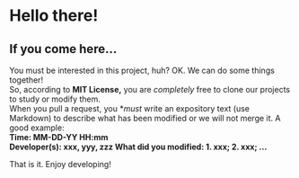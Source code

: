 # Hello there!
## If you come here...
You must be interested in this project, huh? OK. We can do some things together!  
So, according to **MIT License,** you are *completely* free to clone our projects to study or modify them.  
When you pull a request, you **must* write an expository text (use Markdown) to describe what has been modified or we will not merge it. A good example:  
  **Time: MM-DD-YY HH:mm  
  Developer(s): xxx, yyy, zzz
  What did you modified: 1. xxx; 2. xxx; ...**

That is it. Enjoy developing!

